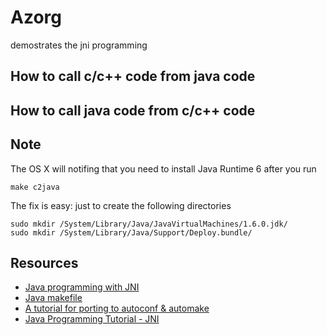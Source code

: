 # Azorg
demostrates the jni programming

## How to call c/c++ code from java code

## How to call java code from c/c++ code

## Note
The OS X will notifing that you need to install Java Runtime 6 after you run
```shell
make c2java
```
The fix is easy: just to create the following directories
```shell
sudo mkdir /System/Library/Java/JavaVirtualMachines/1.6.0.jdk/
sudo mkdir /System/Library/Java/Support/Deploy.bundle/
```

## Resources
* [Java programming with JNI](http://www.cs.swarthmore.edu/~newhall/unixhelp/javamakefiles.html)
* [Java makefile](http://www.cs.swarthmore.edu/~newhall/unixhelp/javamakefiles.html)
* [A tutorial for porting to autoconf & automake](http://mij.oltrelinux.com/devel/autoconf-automake/) 
* [Java Programming Tutorial - JNI](https://www3.ntu.edu.sg/home/ehchua/programming/java/JavaNativeInterface.html)

